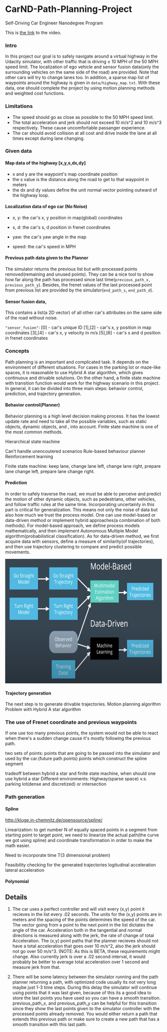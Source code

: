 # CarND-Path-Planning-Project
Self-Driving Car Engineer Nanodegree Program  


This is [the link](https://www.youtube.com/watch?v=PO55TqNiEn4) to the video. 

### Intro

In this project our goal is to safely navigate around a virtual highway in the Udacity simulator, with other traffic that is driving ± 10 MPH of the 50 MPH speed limit. The localization of ego vehicle and sensor fusion data(only the surrounding vehicles on the same side of the road) are provided. Note that other cars will try to change lanes too. In addition, a sparse map list of waypoints around the highway is given in `data/highway_map.txt`. With these data, one should complete the project by using motion planning methods and weighted cost functions. 

### Limitations

* The speed should go as close as possible to the 50 MPH speed limit.
* The total acceleration and jerk should not exceed 10 m/s^2 and 10 m/s^3 respectively. These cause uncomfortable passanger experience.
* The car should avoid collision at all cost and drive inside the lane at all times except during lane changing.

### Given data

#### Map data of the highway [x,y,s,dx,dy]

- x and y are the waypoint's map coordinate position
- the s value is the distance along the road to get to that waypoint in meters
- the dx and dy values define the unit normal vector pointing outward of the highway loop.

#### Localization data of ego car (No Noise)

- x, y: the car's x, y position in map(global) coordinates

- s, d: the car's s, d position in frenet coordinates

- yaw: the car's yaw angle in the map

- speed: the car's speed in MPH

#### Previous path data given to the Planner

The simulator returns the previous list but with processed points removed(remaining and unused points). They can be a nice tool to show how far along the path has processed since last time(`previous_path_x, previous_path_y`). Besides, the frenet values of the last processed point from previous list are provided by the simulator(`end_path_s`, `end_path_d`).

#### Sensor fusion data, 

This contains a list(a 2D vector) of all other car's attributes on the same side of the road without noise.

`"sensor_fusion"`: 
[0] - car's unique ID
[1],[2] - car's x, y position in map coordinates
[3],[4] - car's x, y velocity in m/s
[5],[6] - car's s and d position in frenet coordinates

### Concepts

Path planning is an important and complicated task. It depends on the environment of different situations.
For cases in the parking lot or maze-like spaces, it is reasonable to use Hybrid A star algorithm, which gives continuous and drivable solutions. On the other hand, a finite state machine with transition function would work for the highway scenario in this project. In general, it can be divided into three main steps: behavior control, prediction, and trajectory generation. 

#### Behavior control(Planner)

Behavior planning is a high level decision making process. It has the lowest update rate and need to take all the possible variables, such as static objects, dynamic objects, and , into account. Finite state machine is one of the most common methods. 

Hierarchical state machine

Can't handle unencoutered scenarios
Rule-based behaviour planner
Reinforcement learning

Finite state machine: keep lane, change lane left, change lane right, prepare lane change left, prepare lane change right.

#### Prediction

In order to safely traverse the road, we must be able to perceive and predict the motion of other dynamic objects, such as pedestrians, other vehicles, and follow traffic rules at the same time. Incorporating uncertainty in this part is critical for generalization. This means not only the noise of data but also how much we trust the process model. One can use model-based or data-driven method or implement hybrid approaches(a combination of both methods). For model-based approach, we define process models mathematically, and then implement Autonomous Multiple Model algorithm(probabilistical classification). As for data-driven method, we first acquire data with sensors, define a measure of similarity(of trajectories), and then use trajectory clustering to compare and predict possible movements.

<img src="/predict.png" alt="table" width="700" height="400"/>

#### Trajectory generation

The next step is to generate drivable trajectories.
Motion planning algorithm
Problem with Hybrid A star algorithm

### The use of Frenet coordinate and previous waypoints

If one use too many previous points, the system would not be able to react when there's a sudden change cause it's mostly following the previous path.

two sets of points: 
points that are going to be passed into the simulator and used by the car.(future path points)
points which construct the spline segment 

tradeoff between hybrid a star and finite state machine, when should one use hybrid a star
Different environments: Highway(sparse space) v.s. parking lot(dense and discretized) or intersection

### Path generation

#### Spline 

http://kluge.in-chemnitz.de/opensource/spline/

Linearization: to get number N of equally spaced points in a segment from starting point to target point, we need to linearize the actual path(the curve we got using spline) and coordinate transformation in order to make the math easier.

Need to incorporate time T(3 dimensional problem)

Feasibility checking for the generated trajectories
logitudinal acceleration 
lateral acceleration

#### Polynomial 






## Details

1. The car uses a perfect controller and will visit every (x,y) point it recieves in the list every .02 seconds. The units for the (x,y) points are in meters and the spacing of the points determines the speed of the car. The vector going from a point to the next point in the list dictates the angle of the car. Acceleration both in the tangential and normal directions is measured along with the jerk, the rate of change of total Acceleration. The (x,y) point paths that the planner recieves should not have a total acceleration that goes over 10 m/s^2, also the jerk should not go over 50 m/s^3. (NOTE: As this is BETA, these requirements might change. Also currently jerk is over a .02 second interval, it would probably be better to average total acceleration over 1 second and measure jerk from that.

2. There will be some latency between the simulator running and the path planner returning a path, with optimized code usually its not very long maybe just 1-3 time steps. During this delay the simulator will continue using points that it was last given, because of this its a good idea to store the last points you have used so you can have a smooth transition. previous_path_x, and previous_path_y can be helpful for this transition since they show the last points given to the simulator controller with the processed points already removed. You would either return a path that extends this previous path or make sure to create a new path that has a smooth transition with this last path.





